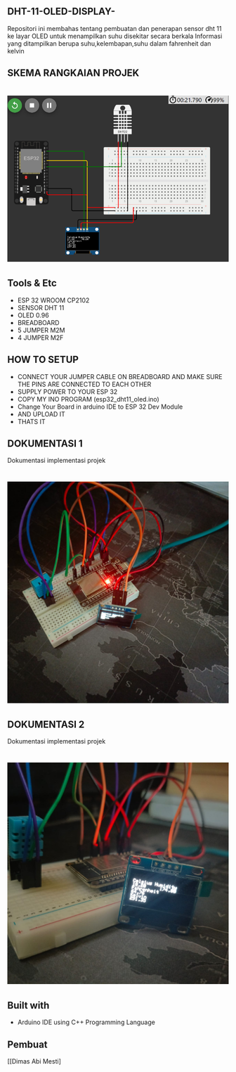 ## DHT-11-OLED-DISPLAY-
Repositori ini membahas tentang pembuatan dan penerapan sensor dht 11 ke layar OLED untuk menampilkan suhu disekitar secara berkala
Informasi yang ditampilkan berupa suhu,kelembapan,suhu dalam fahrenheit dan kelvin

## SKEMA RANGKAIAN PROJEK
# ![SKEMA RANGKAIAN](https://github.com/dimasssaja/DHT-11-OLED-DISPLAY-/blob/main/DATA%20GAMBAR/dht11oled.png?raw=true)

## Tools & Etc
  - ESP 32 WROOM CP2102
  - SENSOR DHT 11
  - OLED 0.96
  - BREADBOARD
  - 5 JUMPER M2M
  - 4 JUMPER M2F

## HOW TO SETUP
  - CONNECT YOUR JUMPER CABLE ON BREADBOARD AND MAKE SURE THE PINS ARE CONNECTED TO EACH OTHER
  - SUPPLY POWER TO YOUR ESP 32
  - COPY MY INO PROGRAM (esp32_dht11_oled.ino)
  - Change Your Board in arduino IDE to ESP 32 Dev Module
  - AND UPLOAD IT
  - THATS IT

## DOKUMENTASI 1
Dokumentasi implementasi projek
# ![DOKUMENTASI 1](https://github.com/dimasssaja/DHT-11-OLED-DISPLAY-/blob/main/DATA%20GAMBAR/ESP%2032%20OLED%20DHT11.jpeg?raw=true)


## DOKUMENTASI 2
Dokumentasi implementasi projek
# ![DOKUMENTASI 2](https://github.com/dimasssaja/DHT-11-OLED-DISPLAY-/blob/main/DATA%20GAMBAR/ESP%2032%20OLED%20DHT%2011%20(2).jpeg?raw=true)

## Built with 
- Arduino IDE using C++ Programming Language

## Pembuat

[[Dimas Abi Mesti]
